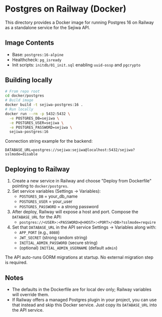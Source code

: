 # Postgres on Railway (Docker)

This directory provides a Docker image for running Postgres 16 on Railway as a standalone service for the Sejiwa API.

## Image Contents

- Base: `postgres:16-alpine`
- Healthcheck: `pg_isready`
- Init scripts: `initdb/01_init.sql` enabling `uuid-ossp` and `pgcrypto`

## Building locally

```bash
# From repo root
cd docker/postgres
# Build image
docker build -t sejiwa-postgres:16 .
# Run locally
docker run --rm -p 5432:5432 \
  -e POSTGRES_DB=sejiwa \
  -e POSTGRES_USER=sejiwa \
  -e POSTGRES_PASSWORD=sejiwa \
  sejiwa-postgres:16
```

Connection string example for the backend:

```
DATABASE_URL=postgres://sejiwa:sejiwa@localhost:5432/sejiwa?sslmode=disable
```

## Deploying to Railway

1. Create a new service in Railway and choose "Deploy from Dockerfile" pointing to `docker/postgres`.
2. Set service variables (Settings → Variables):
   - `POSTGRES_DB` = your_db_name
   - `POSTGRES_USER` = your_user
   - `POSTGRES_PASSWORD` = a strong password
3. After deploy, Railway will expose a host and port. Compose the `DATABASE_URL` for the API:
   - `postgres://<USER>:<PASSWORD>@<HOST>:<PORT>/<DB>?sslmode=require`
4. Set that `DATABASE_URL` in the API service Settings → Variables along with:
   - `APP_PORT` (e.g., `8080`)
   - `JWT_SECRET` (strong random string)
   - `INITIAL_ADMIN_PASSWORD` (secure string)
   - (optional) `INITIAL_ADMIN_USERNAME` (default `admin`)

The API auto-runs GORM migrations at startup. No external migration step is required.

## Notes

- The defaults in the Dockerfile are for local dev only; Railway variables will override them.
- If Railway offers a managed Postgres plugin in your project, you can use that instead and skip this Docker service. Just copy its `DATABASE_URL` into the API service.
